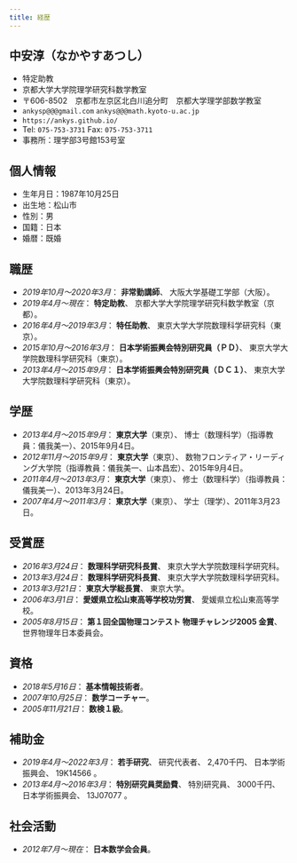 ```yaml
---
title: 経歴
---
```


## 中安淳（なかやすあつし）

* 特定助教
* 京都大学大学院理学研究科数学教室 [](https://www.math.kyoto-u.ac.jp/)
* 〒606-8502　京都市左京区北白川追分町　京都大学理学部数学教室
* `ankysp@@@gmail.com`
  `ankys@@@math.kyoto-u.ac.jp`
* `https://ankys.github.io/`
  [](https://www.researchgate.net/profile/Atsushi_Nakayasu)
  [](https://github.com/ankys)
* Tel: `075-753-3731`
  Fax: `075-753-3711`
* 事務所：理学部3号館153号室

## 個人情報

* 生年月日：1987年10月25日
* 出生地：松山市
* 性別：男
* 国籍：日本
* 婚暦：既婚

## 職歴

* *2019年10月～2020年3月*：
  **非常勤講師**、
  大阪大学基礎工学部（大阪）。
* *2019年4月～現在*：
  **特定助教**、
  京都大学大学院理学研究科数学教室（京都）。
* *2016年4月～2019年3月*：
  **特任助教**、
  東京大学大学院数理科学研究科（東京）。
* *2015年10月～2016年3月*：
  **日本学術振興会特別研究員（ＰＤ）**、
  東京大学大学院数理科学研究科（東京）。
* *2013年4月～2015年9月*：
  **日本学術振興会特別研究員（ＤＣ１）**、
  東京大学大学院数理科学研究科（東京）。

## 学歴

* *2013年4月～2015年9月*：
  **東京大学**（東京）、
  博士（数理科学）（指導教員：儀我美一）、2015年9月4日。
* *2012年11月～2015年9月*：
  **東京大学**（東京）、
  数物フロンティア・リーディング大学院（指導教員：儀我美一、山本昌宏）、2015年9月4日。
* *2011年4月～2013年3月*：
  **東京大学**（東京）、
  修士（数理科学）（指導教員：儀我美一）、2013年3月24日。
* *2007年4月～2011年3月*：
  **東京大学**（東京）、
  学士（理学）、2011年3月23日。

## 受賞歴

* *2016年3月24日*：
  **数理科学研究科長賞**、
  東京大学大学院数理科学研究科。
* *2013年3月24日*：
  **数理科学研究科長賞**、
  東京大学大学院数理科学研究科。
* *2013年3月21日*：
  **東京大学総長賞**、
  東京大学。
* *2006年3月1日*：
  **愛媛県立松山東高等学校功労賞**、
  愛媛県立松山東高等学校。
* *2005年8月15日*：
  **第１回全国物理コンテスト 物理チャレンジ2005 金賞**、
  世界物理年日本委員会。

## 資格

* *2018年5月16日*：
  **基本情報技術者**。
* *2007年10月25日*：
  **数学コーチャー**。
* *2005年11月21日*：
  **数検１級**。

## 補助金

* *2019年4月～2022年3月*：
  **若手研究**、
  研究代表者、
  2,470千円、
  日本学術振興会、
  19K14566
  [](https://kaken.nii.ac.jp/ja/grant/KAKENHI-PROJECT-19K14566/)。
* *2013年4月～2016年3月*：
  **特別研究員奨励費**、
  特別研究員、
  3000千円、
  日本学術振興会、
  13J07077
  [](https://kaken.nii.ac.jp/d/p/13J07077.ja.html)。

## 社会活動

* *2012年7月～現在*：
  **日本数学会会員**。
